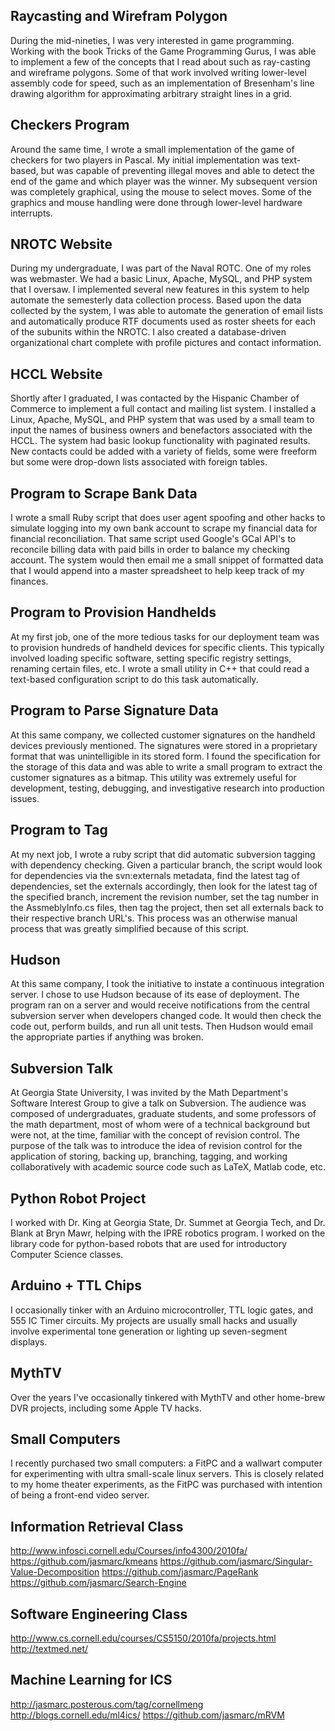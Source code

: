 Raycasting and Wirefram Polygon
-------------------------------
During the mid-nineties, I was very interested in game programming. Working with the book Tricks of the Game Programming Gurus, I was able to implement a few of the concepts that I read about such as ray-casting and wireframe polygons. Some of that work involved writing lower-level assembly code for speed, such as an implementation of Bresenham's line drawing algorithm for approximating arbitrary straight lines in a grid.

Checkers Program
----------------
Around the same time, I wrote a small implementation of the game of checkers for two players in Pascal. My initial implementation was text-based, but was capable of preventing illegal moves and able to detect the end of the game and which player was the winner. My subsequent version was completely graphical, using the mouse to select moves. Some of the graphics and mouse handling were done through lower-level hardware interrupts.

NROTC Website
-------------
During my undergraduate, I was part of the Naval ROTC. One of my roles was webmaster. We had a basic Linux, Apache, MySQL, and PHP system that I oversaw. I implemented several new features in this system to help automate the semesterly data collection process. Based upon the data collected by the system, I was able to automate the generation of email lists and automatically produce RTF documents used as roster sheets for each of the subunits within the NROTC. I also created a database-driven organizational chart complete with profile pictures and contact information.

HCCL Website
------------
Shortly after I graduated, I was contacted by the Hispanic Chamber of Commerce to implement a full contact and mailing list system. I installed a Linux, Apache, MySQL, and PHP system that was used by a small team to input the names of business owners and benefactors associated with the HCCL. The system had basic lookup functionality with paginated results. New contacts could be added with a variety of fields, some were freeform but some were drop-down lists associated with foreign tables.

Program to Scrape Bank Data
---------------------------
I wrote a small Ruby script that does user agent spoofing and other hacks to simulate logging into my own bank account to scrape my financial data for financial reconciliation. That same script used Google's GCal API's to reconcile billing data with paid bills in order to balance my checking account. The system would then email me a small snippet of formatted data that I would append into a master spreadsheet to help keep track of my finances.

Program to Provision Handhelds
------------------------------
At my first job, one of the more tedious tasks for our deployment team was to provision hundreds of handheld devices for specific clients. This typically involved loading specific software, setting specific registry settings, renaming certain files, etc. I wrote a small utility in C++ that could read a text-based configuration script to do this task automatically.

Program to Parse Signature Data
-------------------------------
At this same company, we collected customer signatures on the handheld devices previously mentioned. The signatures were stored in a proprietary format that was unintelligible in its stored form. I found the specification for the storage of this data and was able to write a small program to extract the customer signatures as a bitmap. This utility was extremely useful for development, testing, debugging, and investigative research into production issues.

Program to Tag
--------------
At my next job, I wrote a ruby script that did automatic subversion tagging with dependency checking. Given a particular branch, the script would look for dependencies via the svn:externals metadata, find the latest tag of dependencies, set the externals accordingly, then look for the latest tag of the specified branch, increment the revision number, set the tag number in the AssmeblyInfo.cs files, then tag the project, then set all externals back to their respective branch URL's. This process was an otherwise manual process that was greatly simplified because of this script.

Hudson
------
At this same company, I took the initiative to instate a continuous integration server. I chose to use Hudson because of its ease of deployment. The program ran on a server and would receive notifications from the central subversion server when developers changed code. It would then check the code out, perform builds, and run all unit tests. Then Hudson would email the appropriate parties if anything was broken.

Subversion Talk
---------------
At Georgia State University, I was invited by the Math Department's Software Interest Group to give a talk on Subversion. The audience was  composed of undergraduates, graduate students, and some professors of the math department, most of whom were of a technical background but were not, at the time, familiar with the concept of revision control. The purpose of the talk was to introduce the idea of revision control for the application of storing, backing up, branching, tagging, and working collaboratively with academic source code such as LaTeX, Matlab code, etc.

Python Robot Project
--------------------
I worked with Dr. King at Georgia State, Dr. Summet at Georgia Tech, and Dr. Blank at Bryn Mawr, helping with the IPRE robotics program. I worked on the library code for python-based robots that are used for introductory Computer Science classes.

Arduino + TTL Chips
-------------------
I occasionally tinker with an Arduino microcontroller, TTL logic gates, and 555 IC Timer circuits. My projects are usually small hacks and usually involve experimental tone generation or lighting up seven-segment displays.

MythTV
------
Over the years I've occasionally tinkered with MythTV and other home-brew DVR projects, including some Apple TV hacks.

Small Computers
---------------
I recently purchased two small computers: a FitPC and a wallwart computer for experimenting with ultra small-scale linux servers. This is closely related to my home theater experiments, as the FitPC was purchased with intention of being a front-end video server.

Information Retrieval Class
---------------------------
http://www.infosci.cornell.edu/Courses/info4300/2010fa/
https://github.com/jasmarc/kmeans
https://github.com/jasmarc/Singular-Value-Decomposition
https://github.com/jasmarc/PageRank
https://github.com/jasmarc/Search-Engine

Software Engineering Class
--------------------------
http://www.cs.cornell.edu/courses/CS5150/2010fa/projects.html
http://textmed.net/

Machine Learning for ICS
------------------------
http://jasmarc.posterous.com/tag/cornellmeng
http://blogs.cornell.edu/ml4ics/
https://github.com/jasmarc/mRVM